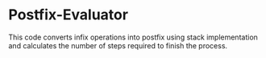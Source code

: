 # Postfix-Evaluator

This code converts infix operations into postfix using stack implementation and calculates the number of steps required to finish the process.
